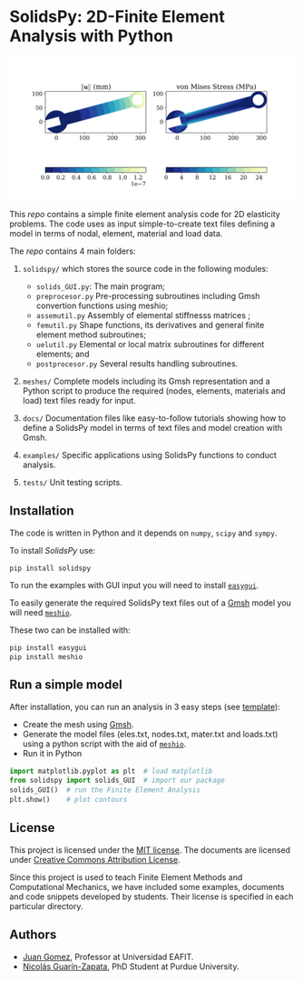 # SolidsPy: 2D-Finite Element Analysis with Python


![Wrench under bending.](./docs/img/wrench.png)

This _repo_ contains a simple finite element analysis code for 2D elasticity
problems. The code uses as input simple-to-create text files defining a model in terms of
nodal, element, material and load data.

The _repo_ contains 4 main folders:

1. `solidspy/` which stores the source code in the following modules:

    - `solids_GUI.py`: The main program;
    - `preprocesor.py` Pre-processing subroutines including Gmsh convertion functions using meshio;
    - `assemutil.py` Assembly of elemental stiffnesss matrices ;
    - `femutil.py` Shape functions, its derivatives and general finite element method subroutines;
    - `uelutil.py` Elemental or local matrix subroutines for different elements; and
    - `postprocesor.py` Several results handling subroutines.

2. `meshes/` Complete models including its Gmsh representation and a Python script to produce the required
    (nodes, elements, materials and load) text files ready for input.

3. `docs/` Documentation files like easy-to-follow tutorials
     showing how to define a SolidsPy model in terms of text files and model
     creation with Gmsh.

4. `examples/` Specific applications using SolidsPy functions to conduct analysis.

5. `tests/` Unit testing scripts.

## Installation
The code is written in Python and it depends on `numpy`, `scipy` and `sympy`.

To install _SolidsPy_ use:

    pip install solidspy

To run the examples with GUI input you will need to install
[`easygui`](http://easygui.readthedocs.org/en/master/).

To easily generate the required SolidsPy text files out of a [Gmsh](http://gmsh.info/) model
you will need [`meshio`](https://github.com/nschloe/meshio).

These two can be installed with:

    pip install easygui
    pip install meshio

## Run a simple model
After installation, you can run an analysis in 3 easy steps (see [template](./docs/template/README.md)):
- Create the mesh using [Gmsh](http://gmsh.info/).
- Generate the model files (eles.txt, nodes.txt, mater.txt and loads.txt) using
  a python script with the aid of [`meshio`](https://github.com/nschloe/meshio).
- Run it in Python

```python
import matplotlib.pyplot as plt  # load matplotlib
from solidspy import solids_GUI  # import our package
solids_GUI()  # run the Finite Element Analysis
plt.show()    # plot contours
```

## License
This project is licensed under the
[MIT license](http://en.wikipedia.org/wiki/MIT_License). The documents are
licensed under
[Creative Commons Attribution License](http://creativecommons.org/licenses/by/4.0/).

Since this project is used to teach Finite Element Methods and Computational
Mechanics, we have included some examples, documents and code snippets
developed by students. Their license is specified in each particular directory.


## Authors
- [Juan Gomez](http://www.eafit.edu.co/docentes-investigadores/Paginas/juan-gomez.aspx),
    Professor at Universidad EAFIT.
- [Nicolás Guarín-Zapata](https://github.com/nicoguaro), PhD Student at
    Purdue University.
